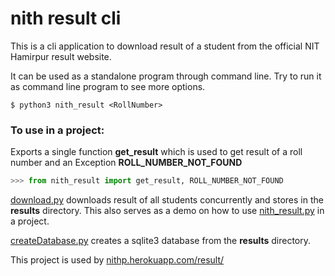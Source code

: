 # nith result cli
 
This is a cli application to download result of a student from the official NIT Hamirpur result website.

It can be used as a standalone program through command line.
Try to run it as command line program to see more options.

`$ python3 nith_result <RollNumber>`


### To use in a project:
Exports a single function **get_result** which is used to get result of a roll number
and an Exception **ROLL_NUMBER_NOT_FOUND**

```python
>>> from nith_result import get_result, ROLL_NUMBER_NOT_FOUND
```

[download.py](download.py) downloads result of all students concurrently and stores in the **results** directory. This also serves as a demo on how to use [nith_result.py](nith_result.py) in a project.

[createDatabase.py](createDatabase.py) creates a sqlite3 database from the **results** directory.

This project is used by [nithp.herokuapp.com/result/](https://nithp.herokuapp.com/result/)